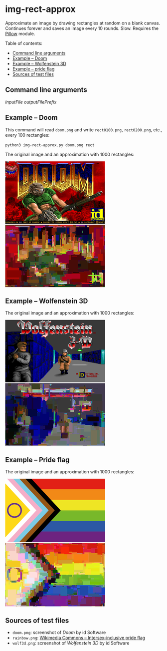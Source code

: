 # img-rect-approx
Approximate an image by drawing rectangles at random on a blank canvas. Continues forever and saves an image every 10 rounds. Slow. Requires the [Pillow](https://python-pillow.org) module.

Table of contents:
* [Command line arguments](#command-line-arguments)
* [Example &ndash; Doom](#example--doom)
* [Example &ndash; Wolfenstein 3D](#example--wolfenstein-3d)
* [Example &ndash; pride flag](#example--pride-flag)
* [Sources of test files](#sources-of-test-files)

## Command line arguments
*inputFile outputFilePrefix*

## Example &ndash; Doom
This command will read `doom.png` and write `rect0100.png`, `rect0200.png`, etc., every 100 rectangles:

`python3 img-rect-approx.py doom.png rect`

The original image and an approximation with 1000 rectangles:

![Doom title screen](doom.png)
![approximation of Doom title screen; looks a like a very poor-quality JPEG or video file](doom-1000rect.png)

## Example &ndash; Wolfenstein 3D
The original image and an approximation with 1000 rectangles:

![Wolfenstein 3D title screen](wolf3d.png)
![approximation of Wolfenstein 3D title screen; looks a like a very poor-quality JPEG or video file](wolf3d-1000rect.png)

## Example &ndash; Pride flag
The original image and an approximation with 1000 rectangles:

![intersex-inclusive progressive pride flag](pride.png)
![an approximation of the pride flag; looks a like a very poor-quality JPEG or video file](pride-1000rect.png)

## Sources of test files
* `doom.png`: screenshot of *Doom* by id Software
* `rainbow.png`: [Wikimedia Commons &ndash; Intersex-inclusive pride flag](https://commons.wikimedia.org/wiki/File:Intersex-inclusive_pride_flag.svg)
* `wolf3d.png`: screenshot of *Wolfenstein 3D* by id Software
